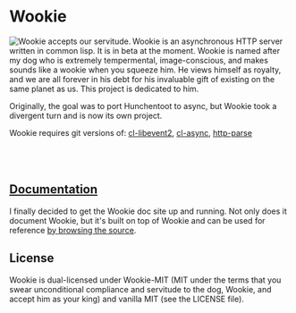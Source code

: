 Wookie
======
<img src="http://orthecreedence.github.com/wookie/wookie-smile_small.jpg"
     alt="Wookie accepts our servitude."
     align="left" />
Wookie is an asynchronous HTTP server written in common lisp. It is in beta at
the moment. Wookie is named after my dog who is extremely tempermental, 
image-conscious, and makes sounds like a wookie when you squeeze him. He views
himself as royalty, and we are all forever in his debt for his invaluable gift
of existing on the same planet as us. This project is dedicated to him.

Originally, the goal was to port Hunchentoot to async, but Wookie took a
divergent turn and is now its own project.

Wookie requires git versions of: [cl-libevent2](https://github.com/orthecreedence/cl-libevent2),
[cl-async](https://github.com/orthecreedence/cl-async), [http-parse](https://github.com/orthecreedence/http-parse) 
<br><br><br><br>

[Documentation](http://wookie.beeets.com/docs)
-----------------------------------------
I finally decided to get the Wookie doc site up and running. Not only does it
document Wookie, but it's built on top of Wookie and can be used for reference
[by browsing the source](https://github.com/orthecreedence/wookie-doc).

License
-------
Wookie is dual-licensed under Wookie-MIT (MIT under the terms that you swear
unconditional compliance and servitude to the dog, Wookie, and accept him as
your king) and vanilla MIT (see the LICENSE file).


